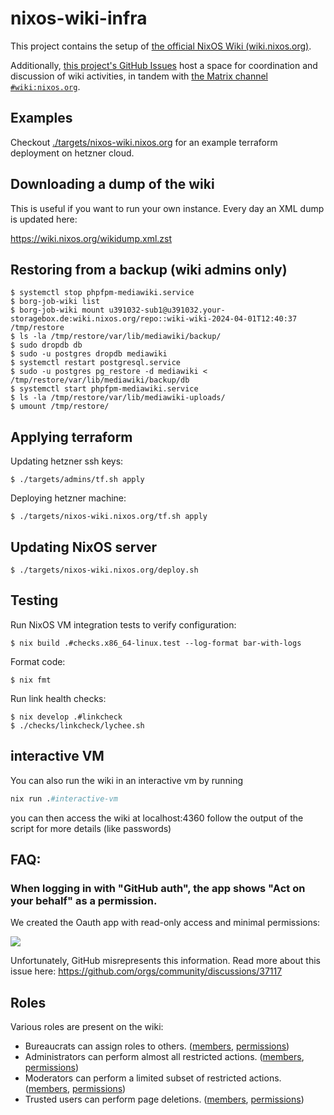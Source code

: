 # nixos-wiki-infra

This project contains the setup of
[the official NixOS Wiki (wiki.nixos.org)](https://wiki.nixos.org).

Additionally,
[this project's GitHub Issues](https://github.com/NixOS/nixos-wiki-infra/issues)
host a space for coordination and discussion of wiki activities, in tandem with
[the Matrix channel `#wiki:nixos.org`](https://matrix.to/#/#wiki:nixos.org).

## Examples

Checkout [./targets/nixos-wiki.nixos.org]() for an example terraform deployment
on hetzner cloud.

## Downloading a dump of the wiki

This is useful if you want to run your own instance. Every day an XML dump is
updated here:

https://wiki.nixos.org/wikidump.xml.zst

## Restoring from a backup (wiki admins only)

```
$ systemctl stop phpfpm-mediawiki.service
$ borg-job-wiki list
$ borg-job-wiki mount u391032-sub1@u391032.your-storagebox.de:wiki.nixos.org/repo::wiki-wiki-2024-04-01T12:40:37 /tmp/restore
$ ls -la /tmp/restore/var/lib/mediawiki/backup/
$ sudo dropdb db
$ sudo -u postgres dropdb mediawiki
$ systemctl restart postgresql.service
$ sudo -u postgres pg_restore -d mediawiki < /tmp/restore/var/lib/mediawiki/backup/db
$ systemctl start phpfpm-mediawiki.service
$ ls -la /tmp/restore/var/lib/mediawiki-uploads/
$ umount /tmp/restore/
```

## Applying terraform

Updating hetzner ssh keys:

```
$ ./targets/admins/tf.sh apply
```

Deploying hetzner machine:

```
$ ./targets/nixos-wiki.nixos.org/tf.sh apply
```

## Updating NixOS server

```
$ ./targets/nixos-wiki.nixos.org/deploy.sh
```

## Testing

Run NixOS VM integration tests to verify configuration:

```
$ nix build .#checks.x86_64-linux.test --log-format bar-with-logs
```

Format code:

```
$ nix fmt
```

Run link health checks:

```
$ nix develop .#linkcheck
$ ./checks/linkcheck/lychee.sh
```

## interactive VM

You can also run the wiki in an interactive vm by running

```nix
nix run .#interactive-vm
```

you can then access the wiki at localhost:4360 follow the output of the script
for more details (like passwords)

## FAQ:

### When logging in with "GitHub auth", the app shows "Act on your behalf" as a permission.

We created the Oauth app with read-only access and minimal permissions:

![](./oauth-permissions.png)

Unfortunately, GitHub misrepresents this information. Read more about this issue
here: https://github.com/orgs/community/discussions/37117

## Roles

Various roles are present on the wiki:

- Bureaucrats can assign roles to others.
  ([members](https://wiki.nixos.org/w/index.php?title=Special:ListUsers&group=bureaucrat),
  [permissions](https://wiki.nixos.org/wiki/Special:ListGroupRights#bureaucrat))
- Administrators can perform almost all restricted actions.
  ([members](https://wiki.nixos.org/w/index.php?title=Special:ListUsers&group=sysop),
  [permissions](https://wiki.nixos.org/wiki/Special:ListGroupRights#sysop))
- Moderators can perform a limited subset of restricted actions.
  ([members](https://wiki.nixos.org/w/index.php?title=Special:ListUsers&group=moderator),
  [permissions](https://wiki.nixos.org/wiki/Special:ListGroupRights#moderator))
- Trusted users can perform page deletions.
  ([members](https://wiki.nixos.org/w/index.php?title=Special:ListUsers&group=trusted),
  [permissions](https://wiki.nixos.org/wiki/Special:ListGroupRights#trusted))
